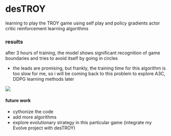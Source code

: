 # desTROY
learning to play the TROY game using self play and policy gradients actor
critic reinforcement learning algorithms

### results
after 3 hours of training, the model shows significant recognition of game
boundaries and tries to avoid itself by going in circles

- the leads are promising, but frankly, the training time for this algorithm is
  too slow for me, so i will be coming back to this problem to explore A3C,
  DDPG learning methods later

![](res/training.gif)

#### future work
- cythonize the code
- add more algorithms
- explore evolutionary strategy in this particular game (integrate my Evolve
  project with desTROY)

